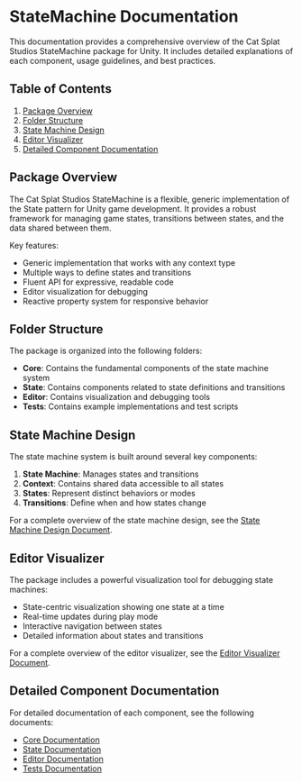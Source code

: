 # StateMachine Documentation

This documentation provides a comprehensive overview of the Cat Splat Studios StateMachine package for Unity. It includes detailed explanations of each component, usage guidelines, and best practices.

## Table of Contents

1. [Package Overview](#package-overview)
2. [Folder Structure](#folder-structure)
3. [State Machine Design](#state-machine-design)
4. [Editor Visualizer](#editor-visualizer)
5. [Detailed Component Documentation](#detailed-component-documentation)

## Package Overview

The Cat Splat Studios StateMachine is a flexible, generic implementation of the State pattern for Unity game development. It provides a robust framework for managing game states, transitions between states, and the data shared between them.

Key features:
- Generic implementation that works with any context type
- Multiple ways to define states and transitions
- Fluent API for expressive, readable code
- Editor visualization for debugging
- Reactive property system for responsive behavior

## Folder Structure

The package is organized into the following folders:

- **Core**: Contains the fundamental components of the state machine system
- **State**: Contains components related to state definitions and transitions
- **Editor**: Contains visualization and debugging tools
- **Tests**: Contains example implementations and test scripts

## State Machine Design

The state machine system is built around several key components:

1. **State Machine**: Manages states and transitions
2. **Context**: Contains shared data accessible to all states
3. **States**: Represent distinct behaviors or modes
4. **Transitions**: Define when and how states change

For a complete overview of the state machine design, see the [State Machine Design Document](StateMachine_Design_Document.md).

## Editor Visualizer

The package includes a powerful visualization tool for debugging state machines:

- State-centric visualization showing one state at a time
- Real-time updates during play mode
- Interactive navigation between states
- Detailed information about states and transitions

For a complete overview of the editor visualizer, see the [Editor Visualizer Document](Editor/Editor_Visualizer_Document.md).

## Detailed Component Documentation

For detailed documentation of each component, see the following documents:

- [Core Documentation](Core/Core_Documentation.md)
- [State Documentation](State/State_Documentation.md)
- [Editor Documentation](Editor/Editor_Documentation.md)
- [Tests Documentation](Tests/Tests_Documentation.md)
